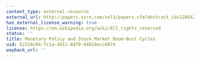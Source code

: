 ```yaml
---
content_type: external-resource
external_url: http://papers.ssrn.com/sol3/papers.cfm?abstract_id=1285421
has_external_license_warning: true
license: https://en.wikipedia.org/wiki/All_rights_reserved
status: ''
title: Monetary Policy and Stock Market Boom-Bust Cycles
uid: b2216c04-7c1a-4912-84f9-04818ecc6974
wayback_url: ''
---
```

